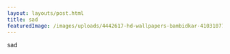 ```yaml
---
layout: layouts/post.html
title: sad
featuredImage: /images/uploads/4442617-hd-wallpapers-bambidkar-41031077-3840-2160.jpg
---
```

sad
